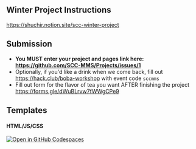 ## Winter Project Instructions
https://shuchir.notion.site/scc-winter-project

## Submission
- **You MUST enter your project and pages link here: https://github.com/SCC-MMS/Projects/issues/1**
- Optionally, if you'd like a drink when we come back, fill out https://hack.club/boba-workshop with event code `sccmms`
- Fill out form for the flavor of tea you want AFTER finishing the project https://forms.gle/dWuBLrvw7fWWgCPe9
## Templates
#### HTML/JS/CSS
<a href='https://codespaces.new/SCC-MMS/html'><img src='https://github.com/codespaces/badge.svg' alt='Open in GitHub Codespaces' style='max-width: 100%;'></a>
